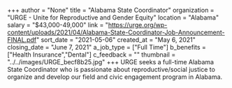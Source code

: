 +++
author = "None"
title = "Alabama State Coordinator"
organization = "URGE - Unite for Reproductive and Gender Equity"
location = "Alabama"
salary = "$43,000-49,000"
link = "https://urge.org/wp-content/uploads/2021/04/Alabama-State-Coordinator-Job-Announcement-FINAL.pdf"
sort_date = "2021-05-06"
created_at = "May 6, 2021"
closing_date = "June 7, 2021"
a_job_type = ["Full Time"]
b_benefits = ["Health Insurance","Dental"]
c_feedback = ""
thumbnail = "../../images/URGE_becf8b25.jpg"
+++
URGE seeks a full-time Alabama State Coordinator who is passionate about reproductive/social justice to organize and develop our field and civic engagement program in Alabama.  